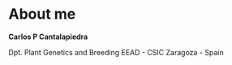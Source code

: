 # About me

**Carlos P Cantalapiedra**

Dpt. Plant Genetics and Breeding
EEAD - CSIC
Zaragoza - Spain

##
